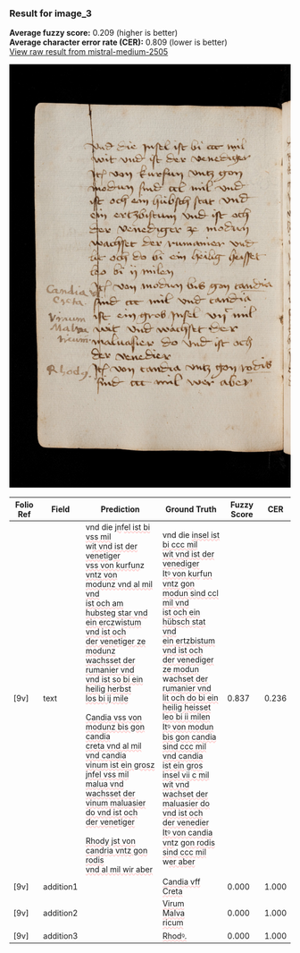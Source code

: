 ### Result for image_3
**Average fuzzy score:** 0.209 (higher is better)<br>**Average character error rate (CER):** 0.809 (lower is better)<br>[View raw result from mistral-medium-2505](https://github.com/RISE-UNIBAS/humanities_data_benchmark/blob/main/results/2025-10-24/T0296/request_T0296_image_3.json)

<img src="https://github.com/RISE-UNIBAS/humanities_data_benchmark/blob/main/benchmarks/medieval_manuscripts/images/image_3.jpg?raw=true" alt="image_3" width="800px">

<style>
.diff { text-decoration: underline; text-decoration-color: #ffcccc; text-decoration-style: wavy; }
</style>

| Folio Ref | Field | Prediction | Ground Truth | Fuzzy Score | CER |
|-----------|-------|------------|--------------|-------------|-----|
| [9v] | text | vnd die <span class="diff">jn</span>f<span class="diff">el ist bi vss mil</span><br> w<span class="diff">it vnd ist der venetiger<br> vss von kurfun</span>z <span class="diff">vntz von<br> modunz vnd al mil vnd<br> ist och am hubsteg star vnd<br> ein ercz</span>w<span class="diff">istum vnd ist och<br> der venetiger ze modunz<br> wachsset der rumanier vnd<br> vnd ist so bi ein heilig herbst<br> los bi ij mile<br><br>Candia vss von modunz bis gon candia<br> creta vnd al mil vnd candia<br> vinum ist ein grosz jnfel vss mil<br> malua vnd wachsset der<br> vinum maluasier do vnd ist och<br> der venetiger<br><br>Rhody jst von candria vntz gon rodis<br> vnd al mil wir aber</span> | vnd die <span class="diff">insel ist bi ccc mil<br> wit vnd ist der venediger<br> Itꝰ von kur</span>f<span class="diff">un vntz gon<br> modun sind ccl mil vnd<br> ist och ein hübsch stat vnd<br> ein ertzbistum vnd ist och<br> der venediger ze modun</span><br> w<span class="diff">achset der rumanier vnd<br> lit och do bi ein heilig heisset<br> leo bi ii milen<br> Itꝰ von modun bis gon candia<br> sind ccc mil vnd candia<br> ist ein gros insel vii c mil<br> wit vnd wachset der<br> maluasier do vnd ist och<br> der venedier<br> Itꝰ von candia vnt</span>z <span class="diff">gon rodis<br> sind ccc mil </span>w<span class="diff">er aber</span> | 0.837 | 0.236 |
| [9v] | addition1 |  | <span class="diff">Candia vff<br> Creta</span> | 0.000 | 1.000 |
| [9v] | addition2 |  | <span class="diff">Virum<br> Malva<br> ricum</span> | 0.000 | 1.000 |
| [9v] | addition3 |  | <span class="diff">Rhodꝰ.</span> | 0.000 | 1.000 |
